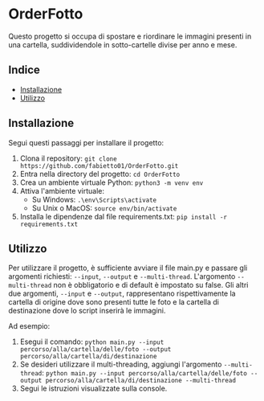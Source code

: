# OrderFotto

Questo progetto si occupa di spostare e riordinare le immagini presenti in una cartella, suddividendole in sotto-cartelle divise per anno e mese. 

## Indice

- [Installazione](#installazione)
- [Utilizzo](#utilizzo)

## Installazione

Segui questi passaggi per installare il progetto:

1. Clona il repository: `git clone https://github.com/fabietto01/OrderFotto.git`
2. Entra nella directory del progetto: `cd OrderFotto`
3. Crea un ambiente virtuale Python: `python3 -m venv env`
4. Attiva l'ambiente virtuale: 
    - Su Windows: `.\env\Scripts\activate`
    - Su Unix o MacOS: `source env/bin/activate`
5. Installa le dipendenze dal file requirements.txt: `pip install -r requirements.txt`

## Utilizzo

Per utilizzare il progetto, è sufficiente avviare il file main.py e passare gli argomenti richiesti: `--input`, `--output` e `--multi-thread`. L'argomento `--multi-thread` non è obbligatorio e di default è impostato su false. Gli altri due argomenti, `--input` e `--output`, rappresentano rispettivamente la cartella di origine dove sono presenti tutte le foto e la cartella di destinazione dove lo script inserirà le immagini.

Ad esempio:

1. Esegui il comando: `python main.py --input percorso/alla/cartella/delle/foto --output percorso/alla/cartella/di/destinazione`
2. Se desideri utilizzare il multi-threading, aggiungi l'argomento `--multi-thread`: `python main.py --input percorso/alla/cartella/delle/foto --output percorso/alla/cartella/di/destinazione --multi-thread`
3. Segui le istruzioni visualizzate sulla console.